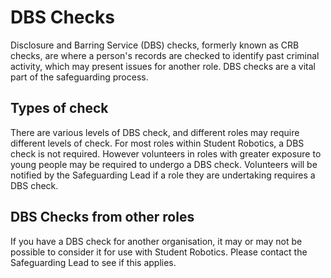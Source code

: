 # DBS Checks

Disclosure and Barring Service (DBS) checks, formerly known as CRB checks, are where a person's records are checked to identify past criminal activity, which may present issues for another role.
DBS checks are a vital part of the safeguarding process.

## Types of check

There are various levels of DBS check, and different roles may require different levels of check.
For most roles within Student Robotics, a DBS check is not required.
However volunteers in roles with greater exposure to young people may be required to undergo a DBS check. Volunteers will be notified by the Safeguarding Lead if a role they are undertaking requires a DBS check.

## DBS Checks from other roles

If you have a DBS check for another organisation, it may or may not be possible to consider it for use with Student Robotics.
Please contact the Safeguarding Lead to see if this applies.
